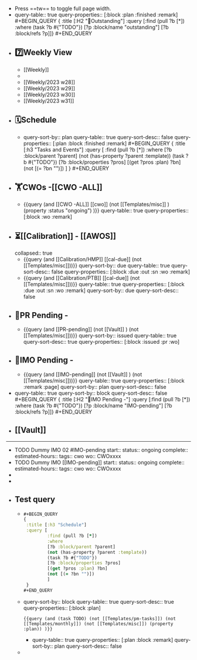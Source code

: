 - Press ==tw== to toggle full page width.
- query-table:: true
  query-properties:: [:block :plan :finished :remark]
  #+BEGIN_QUERY
  {
  :title [:H2 "📌Outstanding"]
  :query [:find (pull ?b [*])
           :where
           (task ?b #{"TODO"})
           [?p :block/name "outstanding"]
           [?b :block/refs ?p]]}
  #+END_QUERY
- ## 7️⃣Weekly View
	- [[Weekly]]
	-
	- [[Weekly/2023 w28]]
	- [[Weekly/2023 w29]]
	- [[Weekly/2023 w30]]
	- [[Weekly/2023 w31]]
- ## 🗓️Schedule
	- query-sort-by:: plan
	  query-table:: true
	  query-sort-desc:: false
	  query-properties:: [:plan :block :finished :remark]
	  #+BEGIN_QUERY
	  {
	   :title [:h3 "Tasks and Events"]
	   :query [
	           :find (pull ?b [*])
	           :where
	           [?b :block/parent ?parent]
	           (not (has-property ?parent :template))
	           (task ?b #{"TODO"})
	           [?b :block/properties ?pros]
	           [(get ?pros :plan) ?bn]
	           (not [(= ?bn "")])
	           ]
	   }
	  #+END_QUERY
- ## 🏋️CWOs -[[CWO -ALL]]
	- {{query (and [[CWO -ALL]] [[cwo]] (not [[Templates/misc]] )  (property :status "ongoing") )}}
	  query-table:: true
	  query-properties:: [:block :wo :remark]
- ## ⏳[[Calibration]] - [[AWOS]]
  collapsed:: true
	- {{query (and [[Calibration/HMP]] [[cal-due]] (not [[Templates/misc]]))}}
	  query-sort-by:: due
	  query-table:: true
	  query-sort-desc:: false
	  query-properties:: [:block :due :out :sn :wo :remark]
	- {{query (and [[Calibration/PTB]] [[cal-due]] (not [[Templates/misc]]))}}
	  query-table:: true
	  query-properties:: [:block :due :out :sn :wo :remark]
	  query-sort-by:: due
	  query-sort-desc:: false
- ## 🛒PR Pending -
	- {{query (and [[PR-pending]] (not [[Vault]] ) (not [[Templates/misc]]))}}
	  query-sort-by:: issued
	  query-table:: true
	  query-sort-desc:: true
	  query-properties:: [:block :issued :pr :wo]
- ## 🛒IMO Pending -
	- {{query (and [[IMO-pending]] (not [[Vault]] ) (not [[Templates/misc]]))}}
	  query-table:: true
	  query-properties:: [:block :remark :page]
	  query-sort-by:: plan
	  query-sort-desc:: false
- query-table:: true
  query-sort-by:: block
  query-sort-desc:: false
  #+BEGIN_QUERY
  {
  :title [:H2 "🛒IMO Pending -"]
   :query [:find (pull ?b [*])
           :where
           (task ?b #{"TODO"})
           [?p :block/name "IMO-pending"]
           [?b :block/refs ?p]]}
  #+END_QUERY
- ## [[Vault]]
- ---
- TODO Dummy IMO 02 #IMO-pending
  start::
  status:: ongoing
  complete::
  estimated-hours::
  tags:: cwo
  wo:: CWOxxxx
- TODO Dummy IMO [[IMO-pending]] 
  start::
  status:: ongoing
  complete::
  estimated-hours::
  tags:: cwo
  wo:: CWOxxxx
-
-
- ## Test query
	- ```Clojure
	  #+BEGIN_QUERY
	  {
	   :title [:h3 "Schedule"]
	   :query [
	           :find (pull ?b [*])
	           :where
	           [?b :block/parent ?parent]
	           (not (has-property ?parent :template))
	           (task ?b #{"TODO"})
	           [?b :block/properties ?pros]
	           [(get ?pros :plan) ?bn]
	           (not [(= ?bn "")])
	           ]
	   }
	  #+END_QUERY
	  ```
	- query-sort-by:: block
	  query-table:: true
	  query-sort-desc:: true
	  query-properties:: [:block :plan]
	  ```
	  {{query (and (task TODO) (not [[Templates/pm-tasks]]) (not [[Templates/monthly]]) (not [[Templates/misc]]) (property :plan)) )}}
	  ```
		- query-table:: true
		  query-properties:: [:plan :block :remark]
		  query-sort-by:: plan
		  query-sort-desc:: false
	-